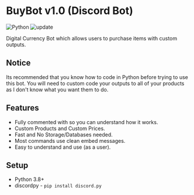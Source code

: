 # BuyBot v1.0 (Discord Bot)
![Python](https://img.shields.io/badge/python-3.8%2B-yellow)  ![update](https://img.shields.io/github/last-commit/itschasa/discord-buybot)

Digital Currency Bot which allows users to purchase items with custom outputs.
## Notice
Its recommended that you know how to code in Python before trying to use this bot.
You will need to custom code your outputs to all of your products as I don't know what you want them to do.

## Features
- Fully commented with so you can understand how it works.
- Custom Products and Custom Prices.
- Fast and No Storage/Databases needed.
- Most commands use clean embed messages.
- Easy to understand and use (as a user).

## Setup
- Python 3.8+
- discordpy - `pip install discord.py`
